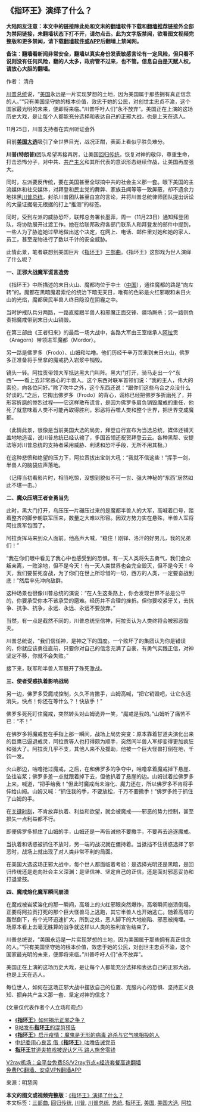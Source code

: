  <h2>《指环王》演绎了什么？</h2> <p class="notice"><b>大陆网友注意：本文中的链接除此处和文末的<a href="https://github.com/bannedbook/fanqiang" >翻墙</a>软件下载和<a href="https://github.com/killgcd/justmysocks/blob/master/README.md">翻墙推荐</a>链接外全部为禁网链接，未翻墙状态下打不开，请勿点击。此为文字版禁闻，欲看图文视频完整版和更多禁闻，请下载<a href="https://github.com/bannedbook/fanqiang">翻墙软件或APP</a>后翻墙上禁闻网。</p><p>备注：翻墙看新闻非常安全，翻墙以真实身份发表敏感言论有一定风险，但只看不说则没有任何风险，翻的人太多，政府管不过来，也不管。信息自由是天赋人权，请放心大胆的翻墙。</b></p>  <div class="entry"> <p>作者： 清舟</p> <p id="summary"><a href="https://www.bannedbook.org/bnews/tag/%e5%b7%9d%e6%99%ae/" class="st_tag internal_tag" rel="tag" title="标签 川普 下的日志">川普</a><a href="https://www.bannedbook.org/bnews/tag/%e6%80%bb%e7%bb%9f/" class="st_tag internal_tag" rel="tag" title="标签 总统 下的日志">总统</a>说，“<a href="https://www.bannedbook.org/bnews/tag/%e7%be%8e%e5%9b%bd/" class="st_tag internal_tag" rel="tag" title="标签 美国 下的日志">美国</a>永远是一片实现梦想的土地，因为美国属于那些拥有真正信念的人。”“只有美国坚守她的根本价值，效忠于她的公民，对创世主忠贞不渝，这个国家最光明的未来，便即将来临。”川普呼吁人们“永不放弃”。美国正在上演的这场历史大戏，是让每个人都能充分选择和表达自己的正邪大战，也是上天在选人。</p> <p id="conimg">11月25日，川普支持者在宾州听证会外</p> <p>目前<strong><a href="https://www.bannedbook.org/bnews/tag/%e7%be%8e%e5%9b%bd%e5%a4%a7%e9%80%89/" class="st_tag internal_tag" rel="tag" title="标签 美国大选 下的日志">美国大选</a></strong>吸引了全世界目光，战况正酣，表面上看似乎胜负难分。</p> <p><strong>川普(特朗普)</strong>团队希望再接再厉，让美国<a href="https://www.bannedbook.org/bnews/tag/%E5%9B%9E%E5%BD%92%E4%BC%A0%E7%BB%9F/" class="st_tag internal_tag" rel="tag" title="标签 回归传统 下的日志">回归传统</a>，恢复对神的敬仰，尊重生命，打击恐怖分子，对中共、<span class='wp_keywordlink'><a href="https://www.bannedbook.org/forum2/topic6177.html" title="《共产主义的终极目的》" target="_blank">共产主义</a></span>和其所代表的意识形态继续作战，让美国再度强大。</p> <p>同时，左派要反传统，要在美国甚至全球搞中共的社会主义那一套。眼下美国的主流媒体和社交媒体，对拜登和民主党的舞弊、家族丑闻等等一致屏蔽，却不遗余力地抹黑<a href="https://www.bannedbook.org/bnews/tag/%E5%B7%9D%E6%99%AE%E6%80%BB%E7%BB%9F/" class="st_tag internal_tag" rel="tag" title="标签 川普总统 下的日志">川普总统</a>，封杀川普团队甚至白宫的言论，并将川普总统律师团队提出诉讼的大量证据毫无根据的打上“推测”的标签。</p> <p>同时，受到左派的威胁恐吓，联邦总务署长墨菲，周一（11月23日）通知拜登团队，将协助展开过渡工作。她在给联邦政府各部门联系人和拜登发的邮件中提到，一些人为了胁迫她过早地做出这个决定，在网上、电话、邮件里对她和她的家人、员工，甚至宠物进行了数以千计的安全威胁。</p> <p>此情此景，笔者联想到美国巨片《<a href="https://www.bannedbook.org/bnews/tag/%E6%8C%87%E7%8E%AF%E7%8E%8B/" class="st_tag internal_tag" rel="tag" title="标签 指环王 下的日志">指环王</a>》<a href="https://www.bannedbook.org/bnews/tag/%E4%B8%89%E9%83%A8%E6%9B%B2/" class="st_tag internal_tag" rel="tag" title="标签 三部曲 下的日志">三部曲</a>。《指环王》这部戏为世人演绎了什么呢？</p> <p><strong>一、正邪大战魔军谎言造势</strong></p> <p>《指环王》中所描述的末日火山、魔都均位于中土（<span class='wp_keywordlink_affiliate'><a href="https://www.bannedbook.org/" title="中国" target="_blank">中国</a></span>），通往魔都的路是“向左转”的。魔都在黑暗魔君索伦的统治下暗无天日，唯有的色彩是火红邪眼和末日火山的光焰，魔都居民半兽人终日隐没在阴霾之中。</p>  <p>当时护戒队兵分两路，一路直接跟半兽人和邪魔正面交锋、疆场厮杀；另一路则负责把魔戒带到末日火山销毁。</p> <p>在第三部曲《王者归来》的最后一场大战中，各路大军由王室继承人<a href="https://www.bannedbook.org/bnews/tag/%E9%98%BF%E6%8B%89/" class="st_tag internal_tag" rel="tag" title="标签 阿拉 下的日志">阿拉</a>贡（Aragorn）带领进军魔都（Mordor）。</p> <p>另一路是佛罗多（Frodo）、山姆和咕噜。他们历经千辛万苦来到末日火山，佛罗多正准备将手里拿的魔戒扔入岩浆中销毁。</p> <p>镜头一转。阿拉贡带领大军抵达黑大门叫阵。黑大门打开，骑马走出一个“东西”——看上去非常恶心的半兽人。这个东西对联军首领们说：“我的主人，伟大的索伦，向各位问好。”除了吹牛之外，这个东西还说：“跟你们这些乌合之众没什么好谈的。”之后，它掏出佛罗多（Frodo）的背心，谎称已经把佛罗多折磨死了，并形容折磨的惨烈过程——它这样散布谎言，是因为佛罗多肩负销毁魔戒的重任，他死了就意味着人类不可能再取得胜利，邪恶将吞噬人类和整个世界，把世界变成魔都。</p> <p>（此情此景，很像是当前美国大选的局势，拜登自行宣布为当选总统，媒体还铺天盖地地造谣，说川普总统已经认输了，多国首领还祝贺拜登云云。各种黑帮、安提法等对川普总统的支持者采用威胁、利诱和恐吓手段，无所不用其极。）</p> <p>在这种悲愤和绝望的压力下，阿拉贡拔出宝剑大吼：“我就不信这些！”挥手一剑，半兽人的脑袋应声落地。</p> <p>（记得当初看影片时，相当吃惊，没想到貌似不可一世、强大神秘的“东西”居然如此不堪一击。）</p> <p><strong>二、魔众压境王者奋勇当先</strong></p> <p>此时，黑大门打开，乌压压一片碾压过来的是魔都半兽人的大军，高喊着口号，踏着整齐的脚步朝联军压来，数量之大难以形容。因双方势力实在悬殊，半兽人军将阿拉贡军包围了。</p> <p>阿拉贡挥马来到众人面前。他高声大喊，“稳住！刚铎、洛汗的好男儿，我的兄弟们！”</p>  <p>“我在你们眼中看见了我心中也感受到的恐惧。有一天人类将失去勇气，我们会众叛亲离，一败涂地，但不是今天！有一天人类世界也会完全毁灭，但不是今天！今天，我们要誓死奋战，为了你们在世上所珍惜的一切，西方的人类，一定要奋战到底！”然后率先冲向敌群。</p> <p>这种场景也很像川普总统的演说：“在人生这条路上，你会发现世界不总是公平的，你要承受你本不该承受的磨难。经历并不合理的挫折。但你要咬紧牙关，去抗争、抗争、抗争，永远、永远、永远不要放弃。”</p> <p>当然，有一点是截然不同的，川普总统坚信神，阿拉贡认为人类终将会被邪恶毁灭。</p> <p>川普总统说，“我们信任神，是神之下的国度。一个败坏了的集团认为你是错误的，你就应该勇往直前，只要你对自己的信念充满了自豪，有勇气实践正信，对神坚定不移，你就不会失败。”</p> <p>接下来，联军和半兽人军展开了殊死激战。</p> <p><strong>三、使者受惑执着影响战局</strong></p> <p>另一边，佛罗多受魔戒控制，久久不肯撒手，山姆高喊，“把它销毁吧，让它永远消失，快点！你还在等什么？！快放手！”</p> <p>佛罗多死死盯住魔戒，突然转头对山姆诡异一笑，“魔戒是我的。”山姆听了痛苦不已：“不！”</p> <p>在佛罗多将魔戒套在手指上那一瞬间，战场上局势突变：原本靠着甘道夫演化出来的巨鹰已逼退戒灵，阿拉贡等人也打得颇为顺手，突然间半兽人军却变得更加疯狂和强大了。阿拉贡几乎不支，其他人来不及援助，他被一个巨大怪兽打倒在地，千钧一发。</p> <p>火山那边，咕噜抢过魔戒，之后，在和佛罗多的争夺中，咕噜拿着魔戒掉下悬崖、坠往岩浆；佛罗多差一点就跟着掉下去，但他扒着了悬崖的边。山姆试着拉佛罗多上来，喊道，“把手给我！”但此时魔戒尚未溶化、魔力还在，所以佛罗多不肯将手伸给山姆。山姆又喊：“抓住我的手，不要放松，千万不要撒手！”佛罗多终于抓住了山姆的手。</p>  <p>在<span class='wp_keywordlink'><a href="https://www.bannedbook.org/forum2/topic151.html" title="关键时刻：李鹏日记" target="_blank">关键时刻</a></span>，不肯放弃执着、利益和欲望，就会被魔戒——邪恶的势力控制，甚至损失一点利益都不行。</p> <p>即便佛罗多抓住了山姆的手，山姆还是一再告诫他不要撒手，不要再去追逐魔戒。</p> <p>当执着和诱惑被抓住不放时，另一端的战况就在僵持着。当抵挡不住诱惑选择了邪恶时，战场上就出现了对人类非常不利的局面。</p> <p>在美国大选这场正邪大战中，每个世人都面临着考验：是选择光明还是黑暗，是回归传统还是走向社会主义深渊：是坚信神、坚定自己的正信，还是面对邪恶妥协和打退堂鼓。</p> <p><strong>四、魔戒熔化魔军瞬间崩溃</strong></p> <p>在魔戒被岩浆溶化的那一瞬间，高塔上的火红邪眼突然爆炸，高塔瞬间崩溃倒塌。正要将阿拉贡打死的那个巨大怪兽马上逃跑，其它半兽人也开始逃亡。随着高塔的轰然倒下，有个光环迅速扩大，所到之处，恶人脚下的大地崩陷、邪恶被掩埋。一场原本看上去毫无胜算的战争就这样以人类的胜利宣告结束了。</p> <p>川普总统说，“美国永远是一片实现梦想的土地，因为美国属于那些拥有真正信念的人。”“只有美国坚守她的根本价值，效忠于她的公民，对创世主忠贞不渝，这个国家最光明的未来，便即将来临。”川普呼吁人们“永不放弃”。</p> <p>美国正在上演的这场历史大戏，是让每个人都能充分选择和表达自己的正邪大战，也是上天在选人。</p> <p>每位世人，如何在这场正邪大战中摆放自己的位置、克服内心的恐惧、坚持正义良知、摒弃共产主义那一套、坚定对神的信念？</p> <p>(文章仅代表作者个人立场和观点)</p>  <ul class='op-related-articles' title='相关阅读'> <li><a href='https://www.bannedbook.org/bnews/comments/20200613/1371092.html' target='_blank'>《<b>指环王</b>》如何揭示正邪之争？</a></li> <li><a href='https://www.bannedbook.org/bnews/comments/20200402/1369482.html' target='_blank'>B站发布<b>指环王</b>的混剪预告</a></li> <li><a href='https://www.bannedbook.org/bnews/comments/20200331/1303630.html' target='_blank'>《<b>指环王</b>》启示疫情：魔鬼是无形的病毒 追杀与它气味相投的人</a></li> <li><a href='https://www.bannedbook.org/bnews/cnnews/aboluonews/20160607/542384.html' target='_blank'>中纪委用心良苦 借《<b>指环王</b>》咕噜告诫党员</a></li> <li><a href='https://www.bannedbook.org/bnews/sohnews/20131115/200592.html' target='_blank'><b>指环王</b>甘道夫拍戏被误认乞丐 路人施舍零钱</a></li> </ul> <p class="texttj"> <a href="https://www.bannedbook.org/forum23/topic22702.html" target="_blank">V2ray机场：全平台免费SS/V2ray节点+经济套餐高速翻墙</a><br/> <a href="https://github.com/bannedbook/fanqiang/wiki/%E7%A6%81%E9%97%BB%E7%BD%91%E5%AE%89%E5%8D%93%E7%BF%BB%E5%A2%99%E6%96%B0%E9%97%BBAPP" target="_blank">免费PC翻墙、安卓VPN翻墙APP</a></p><p> 来源：明慧网 </p><a name='sharetosocial'></a>       <div><b>本文的图文或视频完整版</b>：<a href='https://www.bannedbook.org/bnews/comments/20201130/1439424.html'>《指环王》演绎了什么？</a></div>  </div><!--END ENTRY--> <div class="postfooter"> <div>本文标签：<a href="https://www.bannedbook.org/bnews/tag/%E4%B8%89%E9%83%A8%E6%9B%B2/" rel="tag">三部曲</a>, <a href="https://www.bannedbook.org/bnews/tag/%E5%9B%9E%E5%BD%92%E4%BC%A0%E7%BB%9F/" rel="tag">回归传统</a>, <a href="https://www.bannedbook.org/bnews/tag/%e5%b7%9d%e6%99%ae/" rel="tag">川普</a>, <a href="https://www.bannedbook.org/bnews/tag/%E5%B7%9D%E6%99%AE%E6%80%BB%E7%BB%9F/" rel="tag">川普总统</a>, <a href="https://www.bannedbook.org/bnews/tag/%e6%80%bb%e7%bb%9f/" rel="tag">总统</a>, <a href="https://www.bannedbook.org/bnews/tag/%E6%8C%87%E7%8E%AF%E7%8E%8B/" rel="tag">指环王</a>, <a href="https://www.bannedbook.org/bnews/tag/%e7%be%8e%e5%9b%bd/" rel="tag">美国</a>, <a href="https://www.bannedbook.org/bnews/tag/%e7%be%8e%e5%9b%bd%e5%a4%a7%e9%80%89/" rel="tag">美国大选</a>, <a href="https://www.bannedbook.org/bnews/tag/%E9%98%BF%E6%8B%89/" rel="tag">阿拉</a></div>  </div><!--END POSTFOOTER--> 